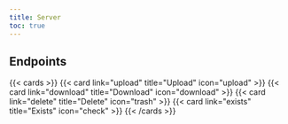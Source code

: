 ```yaml
---
title: Server
toc: true
---
```


## Endpoints

{{< cards >}}
{{< card link="upload" title="Upload" icon="upload" >}}
{{< card link="download" title="Download" icon="download" >}}
{{< card link="delete" title="Delete" icon="trash" >}}
{{< card link="exists" title="Exists" icon="check" >}}
{{< /cards >}}
